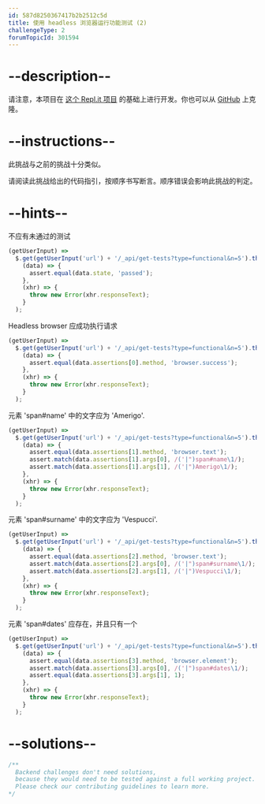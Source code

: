 ```yaml
---
id: 587d8250367417b2b2512c5d
title: 使用 headless 浏览器运行功能测试 (2)
challengeType: 2
forumTopicId: 301594
---
```


# --description--

请注意，本项目在 [这个 Repl.it 项目](https://repl.it/github/freeCodeCamp/boilerplate-mochachai) 的基础上进行开发。你也可以从 [GitHub](https://repl.it/github/freeCodeCamp/boilerplate-mochachai) 上克隆。

# --instructions--

此挑战与之前的挑战十分类似。

请阅读此挑战给出的代码指引，按顺序书写断言。顺序错误会影响此挑战的判定。

# --hints--

不应有未通过的测试

```js
(getUserInput) =>
  $.get(getUserInput('url') + '/_api/get-tests?type=functional&n=5').then(
    (data) => {
      assert.equal(data.state, 'passed');
    },
    (xhr) => {
      throw new Error(xhr.responseText);
    }
  );
```

Headless browser 应成功执行请求

```js
(getUserInput) =>
  $.get(getUserInput('url') + '/_api/get-tests?type=functional&n=5').then(
    (data) => {
      assert.equal(data.assertions[0].method, 'browser.success');
    },
    (xhr) => {
      throw new Error(xhr.responseText);
    }
  );
```

元素 'span#name' 中的文字应为 'Amerigo'.

```js
(getUserInput) =>
  $.get(getUserInput('url') + '/_api/get-tests?type=functional&n=5').then(
    (data) => {
      assert.equal(data.assertions[1].method, 'browser.text');
      assert.match(data.assertions[1].args[0], /('|")span#name\1/);
      assert.match(data.assertions[1].args[1], /('|")Amerigo\1/);
    },
    (xhr) => {
      throw new Error(xhr.responseText);
    }
  );
```

元素 'span#surname' 中的文字应为 'Vespucci'.

```js
(getUserInput) =>
  $.get(getUserInput('url') + '/_api/get-tests?type=functional&n=5').then(
    (data) => {
      assert.equal(data.assertions[2].method, 'browser.text');
      assert.match(data.assertions[2].args[0], /('|")span#surname\1/);
      assert.match(data.assertions[2].args[1], /('|")Vespucci\1/);
    },
    (xhr) => {
      throw new Error(xhr.responseText);
    }
  );
```

元素 'span#dates' 应存在，并且只有一个

```js
(getUserInput) =>
  $.get(getUserInput('url') + '/_api/get-tests?type=functional&n=5').then(
    (data) => {
      assert.equal(data.assertions[3].method, 'browser.element');
      assert.match(data.assertions[3].args[0], /('|")span#dates\1/);
      assert.equal(data.assertions[3].args[1], 1);
    },
    (xhr) => {
      throw new Error(xhr.responseText);
    }
  );
```

# --solutions--

```js
/**
  Backend challenges don't need solutions, 
  because they would need to be tested against a full working project. 
  Please check our contributing guidelines to learn more.
*/
```
